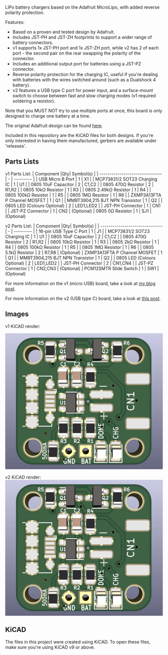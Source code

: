 LiPo battery chargers based on the Adafruit MicroLipo, with added reverse polarity protection.

Features:
* Based on a proven and tested design by Adafruit.
* Includes JST-PH and JST-ZH footprints to support a wider range of battery connectors.
* v1 supports 1x JST-PH port and 1x JST-ZH port, while v2 has 2 of each port - the second pair on the rear swapping the polarity of the connector.
* Includes an additional output port for batteries using a JST-PZ connector.
* Reverse polarity protection for the charging IC, useful if you're dealing with batteries with the wires switched around (such as a Dualshock 4 battery).
* v2 features a USB type C port for power input, and a surface-mount switch to choose between fast and slow charging modes (v1 required soldering a resistor).

Note that you MUST NOT try to use multiple ports at once, this board is only designed to charge one battery at a time.

The original Adafruit design can be found [here](https://learn.adafruit.com/adafruit-microlipo-and-minilipo-battery-chargers/downloads).

Included in this repository are the KiCAD files for both designs. If you're only interested in having them manufactured, gerbers are available under 'releases'.

## Parts Lists
v1 Parts List:
| Component                       |Qty| Symbol(s) |
| ------------------------------- | - | --------- |
| USB Micro B Port                | 1 | X1        |
| MCP73831/2 SOT23 Charging IC    | 1 | U1        |
| 0805 10uF Capacitor             | 2 | C1,C2     |
| 0805 470Ω Resistor              | 2 | R1,R2     |
| 0805 10kΩ Resistor              | 1 | R3        |
| 0805 2.49kΩ Resistor            | 1 | R4        |
| 0805 100kΩ Resistor             | 1 | R5        |
| 0805 1MΩ Resistor               | 1 | R6        |
| ZXMP3A13FTA P Channel MOSFET    | 1 | Q1        |
| MMBT3904,215 BJT NPN Transistor | 1 | Q2        |
| 0805 LED (Colours Optional)     | 2 | LED1,LED2 |
| JST-PH Connector                | 1 | CN1       |
| JST-PZ Connector                | 1 | CN2       | (Optional)
| 0805 0Ω Resistor                | 1 | SJ1       | (Optional)

v2 Parts List:
| Component                       |Qty| Symbol(s) |
| ------------------------------- | - | --------- |
| 16-pin USB Type C Port          | 1 | J1        |
| MCP73831/2 SOT23 Charging IC    | 1 | U1        |
| 0805 10uF Capacitor             | 2 | C1,C2     |
| 0805 470Ω Resistor              | 2 | R1,R2     |
| 0805 10kΩ Resistor              | 1 | R3        |
| 0805 2kΩ Resistor               | 1 | R4        |
| 0805 100kΩ Resistor             | 1 | R5        |
| 0805 1MΩ Resistor               | 1 | R6        |
| 0805 5.1kΩ Resistor             | 2 | R7,R8     | (Optional)
| ZXMP3A13FTA P Channel MOSFET    | 1 | Q1        |
| MMBT3904,215 BJT NPN Transistor | 1 | Q2        |
| 0805 LED (Colours Optional)     | 2 | LED1,LED2 |
| JST-PH Connector                | 2 | CN1,CN4   |
| JST-PZ Connector                | 1 | CN2,CN3   | (Optional)
| PCM12SMTR Slide Switch          | 1 | SW1       | (Optional)

For more information on the v1 (micro USB) board, take a look at [my blog post](https://qubitsandbytes.co.uk/lipo-charger-with-reverse-polarity-protection/).

For more information on the v2 (USB type C) board, take a look at [this post](https://qubitsandbytes.co.uk/building-a-better-lipo-battery-charger/).

## Images
v1 KiCAD render:

![v1 KiCAD render](render.webp?raw=true "KiCAD render of the board")

v2 KiCAD render:
![v2 KiCAD render](render.webp?raw=true "KiCAD render of the v2 board")

## KiCAD
The files in this project were created using KiCAD. To open these files, make sure you're using KiCAD v9 or above.
